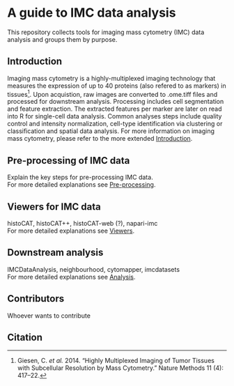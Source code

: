 # A guide to IMC data analysis

This repository collects tools for imaging mass cytometry (IMC) data analysis and groups them by purpose.

## Introduction

Imaging mass cytometry is a highly-multiplexed imaging technology that measures the expression of up to 40 proteins (also refered to as markers) in tissues[^fn1].
Upon acquistion, raw images are converted to .ome.tiff files and processed for downstream analysis.
Processing includes cell segmentation and feature extraction.
The extracted features per marker are later on read into R for single-cell data analysis.
Common analyses steps include quality control and intensity normalization, cell-type identification via clustering or classification and spatial data analysis.
For more information on imaging mass cytometry, please refer to the more extended [Introduction](intro.md).

## Pre-processing of IMC data

Explain the key steps for pre-processing IMC data.  
For more detailed explanations see [Pre-processing](prepro.md).

## Viewers for IMC data

histoCAT, histoCAT++, histoCAT-web (?), napari-imc  
For more detailed explanations see [Viewers](viewers.md).

## Downstream analysis

IMCDataAnalysis, neighbourhood, cytomapper, imcdatasets  
For more detailed explanations see [Analysis](analysis.md).

## Contributors

Whoever wants to contribute

## Citation


[^fn1]: Giesen, C. _et al._ 2014. “Highly Multiplexed Imaging of Tumor Tissues with Subcellular Resolution by Mass Cytometry.” Nature Methods 11 (4): 417–22.